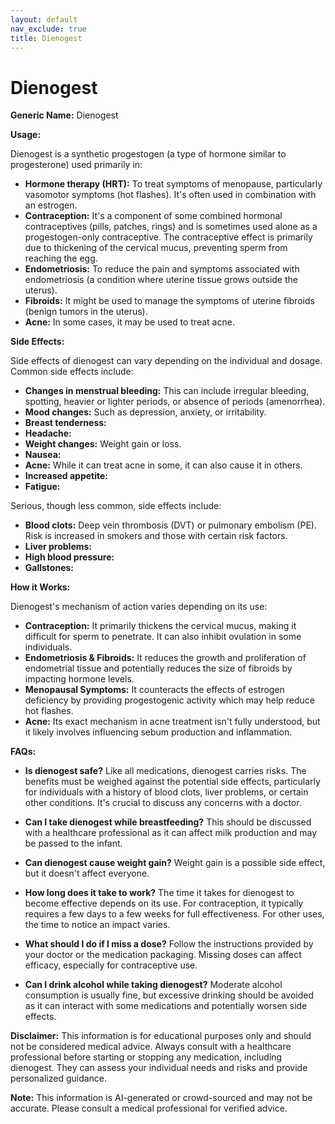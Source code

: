 ```yaml
---
layout: default
nav_exclude: true
title: Dienogest
---
```


# Dienogest

**Generic Name:** Dienogest

**Usage:**

Dienogest is a synthetic progestogen (a type of hormone similar to progesterone) used primarily in:

* **Hormone therapy (HRT):**  To treat symptoms of menopause, particularly vasomotor symptoms (hot flashes). It's often used in combination with an estrogen.
* **Contraception:**  It's a component of some combined hormonal contraceptives (pills, patches, rings) and is sometimes used alone as a progestogen-only contraceptive.  The contraceptive effect is primarily due to thickening of the cervical mucus, preventing sperm from reaching the egg.
* **Endometriosis:**  To reduce the pain and symptoms associated with endometriosis (a condition where uterine tissue grows outside the uterus).
* **Fibroids:**  It might be used to manage the symptoms of uterine fibroids (benign tumors in the uterus).  
* **Acne:**  In some cases, it may be used to treat acne.


**Side Effects:**

Side effects of dienogest can vary depending on the individual and dosage. Common side effects include:

* **Changes in menstrual bleeding:** This can include irregular bleeding, spotting, heavier or lighter periods, or absence of periods (amenorrhea).
* **Mood changes:**  Such as depression, anxiety, or irritability.
* **Breast tenderness:**
* **Headache:**
* **Weight changes:**  Weight gain or loss.
* **Nausea:**
* **Acne:** While it can treat acne in some, it can also cause it in others.
* **Increased appetite:**
* **Fatigue:**


Serious, though less common, side effects include:

* **Blood clots:** Deep vein thrombosis (DVT) or pulmonary embolism (PE).  Risk is increased in smokers and those with certain risk factors.
* **Liver problems:**
* **High blood pressure:**
* **Gallstones:**


**How it Works:**

Dienogest's mechanism of action varies depending on its use:

* **Contraception:** It primarily thickens the cervical mucus, making it difficult for sperm to penetrate. It can also inhibit ovulation in some individuals.
* **Endometriosis & Fibroids:** It reduces the growth and proliferation of endometrial tissue and potentially reduces the size of fibroids by impacting hormone levels.
* **Menopausal Symptoms:** It counteracts the effects of estrogen deficiency by providing progestogenic activity which may help reduce hot flashes.
* **Acne:**  Its exact mechanism in acne treatment isn't fully understood, but it likely involves influencing sebum production and inflammation.


**FAQs:**

* **Is dienogest safe?**  Like all medications, dienogest carries risks.  The benefits must be weighed against the potential side effects, particularly for individuals with a history of blood clots, liver problems, or certain other conditions.  It's crucial to discuss any concerns with a doctor.

* **Can I take dienogest while breastfeeding?** This should be discussed with a healthcare professional as it can affect milk production and may be passed to the infant.

* **Can dienogest cause weight gain?** Weight gain is a possible side effect, but it doesn't affect everyone.

* **How long does it take to work?** The time it takes for dienogest to become effective depends on its use. For contraception, it typically requires a few days to a few weeks for full effectiveness. For other uses, the time to notice an impact varies.

* **What should I do if I miss a dose?** Follow the instructions provided by your doctor or the medication packaging.  Missing doses can affect efficacy, especially for contraceptive use.

* **Can I drink alcohol while taking dienogest?** Moderate alcohol consumption is usually fine, but excessive drinking should be avoided as it can interact with some medications and potentially worsen side effects.

**Disclaimer:** This information is for educational purposes only and should not be considered medical advice.  Always consult with a healthcare professional before starting or stopping any medication, including dienogest. They can assess your individual needs and risks and provide personalized guidance.


**Note:** This information is AI-generated or crowd-sourced and may not be accurate. Please consult a medical professional for verified advice.